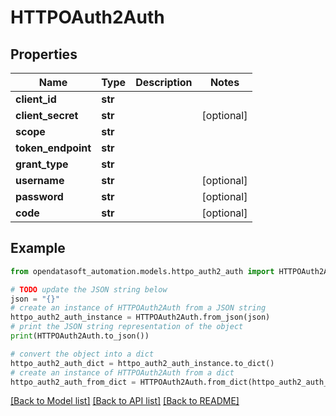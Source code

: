 # HTTPOAuth2Auth


## Properties

Name | Type | Description | Notes
------------ | ------------- | ------------- | -------------
**client_id** | **str** |  | 
**client_secret** | **str** |  | [optional] 
**scope** | **str** |  | 
**token_endpoint** | **str** |  | 
**grant_type** | **str** |  | 
**username** | **str** |  | [optional] 
**password** | **str** |  | [optional] 
**code** | **str** |  | [optional] 

## Example

```python
from opendatasoft_automation.models.httpo_auth2_auth import HTTPOAuth2Auth

# TODO update the JSON string below
json = "{}"
# create an instance of HTTPOAuth2Auth from a JSON string
httpo_auth2_auth_instance = HTTPOAuth2Auth.from_json(json)
# print the JSON string representation of the object
print(HTTPOAuth2Auth.to_json())

# convert the object into a dict
httpo_auth2_auth_dict = httpo_auth2_auth_instance.to_dict()
# create an instance of HTTPOAuth2Auth from a dict
httpo_auth2_auth_from_dict = HTTPOAuth2Auth.from_dict(httpo_auth2_auth_dict)
```
[[Back to Model list]](../README.md#documentation-for-models) [[Back to API list]](../README.md#documentation-for-api-endpoints) [[Back to README]](../README.md)


